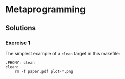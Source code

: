 # Metaprogramming

## Solutions 

### Exercise 1

The simplest example of a `clean` target in this makefile:

```
.PHONY: clean
clean:
	rm -f paper.pdf plot-*.png
```